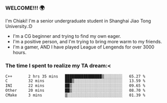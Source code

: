 ### WELCOME!!! 🌍

I'm Chiaki! I'm a senior undergraduate student in Shanghai Jiao Tong University.:D

-  I'm a CG beginner and trying to find my own eager. 
-  I'm a positive person, and I'm trying to bring more warm to my friends.
-  I'm a gamer, AND I have played League of Lengends for over 3000 hours. 

### The time I spent to realize my TA dream:<
<!--START_SECTION:waka-->

```txt
C++       2 hrs 35 mins   ████████████████▒░░░░░░░░   65.27 %
C         32 mins         ███▒░░░░░░░░░░░░░░░░░░░░░   13.59 %
INI       22 mins         ██▒░░░░░░░░░░░░░░░░░░░░░░   09.65 %
Other     20 mins         ██▒░░░░░░░░░░░░░░░░░░░░░░   08.70 %
CMake     3 mins          ▒░░░░░░░░░░░░░░░░░░░░░░░░   01.39 %
```

<!--END_SECTION:waka-->

<!--
**Chiaki-meow/Chiaki-meow** is a ✨ _special_ ✨ repository because its `README.md` (this file) appears on your GitHub profile.

Here are some ideas to get you started:

- 🔭 I’m currently working on ...
- 🌱 I’m currently learning ...
- 👯 I’m looking to collaborate on ...
- 🤔 I’m looking for help with ...
- 💬 Ask me about ...
- 📫 How to reach me: ...
- 😄 Pronouns: ...
- ⚡ Fun fact: ...
-->
